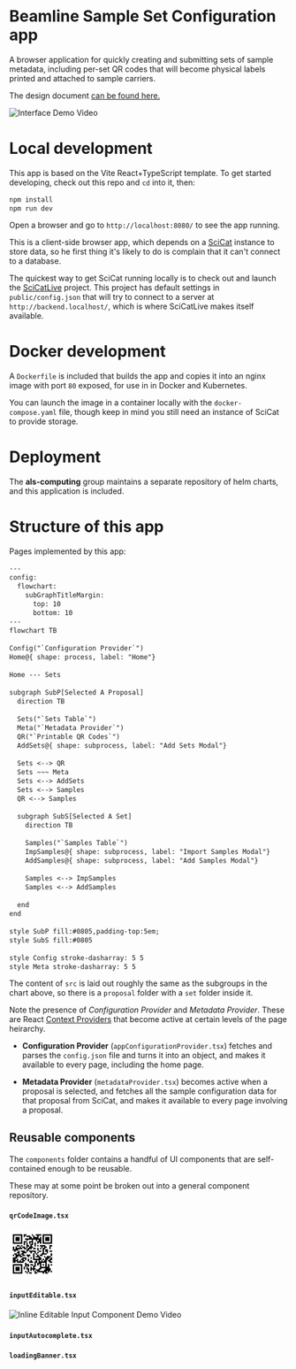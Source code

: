 # Beamline Sample Set Configuration app

A browser application for quickly creating and submitting sets of sample metadata, including per-set QR codes that will become physical labels printed and attached to sample carriers.

The design document <a href="https://github.com/als-computing/software_requirements/blob/main/docs/sample_metadata_input_app/index.md">can be found here.</a>

![Interface Demo Video](https://github.com/user-attachments/assets/4e5b5b65-0226-46c3-a1e7-af781cbadd49)

# Local development

This app is based on the Vite React+TypeScript template.  To get started developing, check out this repo and `cd` into it, then:

```
npm install
npm run dev
```
Open a browser and go to `http://localhost:8080/` to see the app running.

This is a client-side browser app, which depends on a <a href="https://github.com/SciCatProject">SciCat</a> instance to store data, so he first thing it's likely to do is complain that it can't connect to a database.

The quickest way to get SciCat running locally is to check out and launch the <a href="https://github.com/SciCatProject/scicatlive">SciCatLive</a> project.  This project has default settings in `public/config.json` that will try to connect to a server at `http://backend.localhost/`, which is where SciCatLive makes itself available.

# Docker development

A `Dockerfile` is included that builds the app and copies it into an nginx image with port `80` exposed, for use in in Docker and Kubernetes.

You can launch the image in a container locally with the `docker-compose.yaml` file, though keep in mind you still need an instance of SciCat to provide storage.

# Deployment

The **als-computing** group maintains a separate repository of helm charts, and this application is included.

# Structure of this app

Pages implemented by this app:

```mermaid
---
config:
  flowchart:
    subGraphTitleMargin:
      top: 10
      bottom: 10
---
flowchart TB

Config("`Configuration Provider`")
Home@{ shape: process, label: "Home"}

Home --- Sets

subgraph SubP[Selected A Proposal]
  direction TB

  Sets("`Sets Table`")
  Meta("`Metadata Provider`")
  QR("`Printable QR Codes`")
  AddSets@{ shape: subprocess, label: "Add Sets Modal"}

  Sets <--> QR
  Sets ~~~ Meta
  Sets <--> AddSets
  Sets <--> Samples
  QR <--> Samples

  subgraph SubS[Selected A Set]
    direction TB

    Samples("`Samples Table`")
    ImpSamples@{ shape: subprocess, label: "Import Samples Modal"}
    AddSamples@{ shape: subprocess, label: "Add Samples Modal"}

    Samples <--> ImpSamples
    Samples <--> AddSamples

  end
end

style SubP fill:#0805,padding-top:5em;
style SubS fill:#0805

style Config stroke-dasharray: 5 5
style Meta stroke-dasharray: 5 5

```

The content of `src` is laid out roughly the same as the subgroups in the chart above, so there is a `proposal` folder with a `set` folder inside it.

Note the presence of *Configuration Provider* and *Metadata Provider*.  These are React <a href="https://react.dev/learn/passing-data-deeply-with-context">Context Providers</a> that become active at certain levels of the page heirarchy.

* **Configuration Provider** (`appConfigurationProvider.tsx`) fetches and parses the `config.json` file and turns it into an object, and makes it available to every page, including the home page.

* **Metadata Provider** (`metadataProvider.tsx`) becomes active when a proposal is selected, and fetches all the sample configuration data for that proposal from SciCat, and makes it available to every page involving a proposal.

## Reusable components

The `components` folder contains a handful of UI components that are self-contained enough to be reusable.

These may at some point be broken out into a general component repository.


#### `qrCodeImage.tsx`

<img src="docs/qr_code_example.png" />

#### `inputEditable.tsx`

![Inline Editable Input Component Demo Video](https://github.com/user-attachments/assets/78befb1a-0ff6-4274-bfba-87c8fc383408)

#### `inputAutocomplete.tsx`


#### `loadingBanner.tsx`


